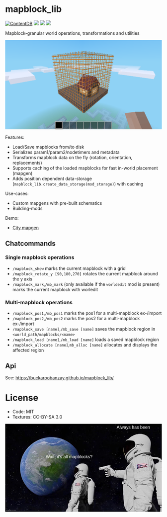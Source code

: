 
# mapblock_lib

[![ContentDB](https://content.minetest.net/packages/BuckarooBanzay/mapblock_lib/shields/downloads/)](https://content.minetest.net/packages/BuckarooBanzay/mapblock_lib/)
![](https://github.com/BuckarooBanzay/mapblock_lib/workflows/luacheck/badge.svg)
![](https://github.com/BuckarooBanzay/mapblock_lib/workflows/ldoc/badge.svg)
![](https://github.com/BuckarooBanzay/mapblock_lib/workflows/test/badge.svg)

Mapblock-granular world operations, transformations and utilities

![Screenshot](screenshot.png)

Features:

* Load/Save mapblocks from/to disk
* Serializes param1/param2/nodetimers and metadata
* Transforms mapblock data on the fly (rotation, orientation, replacements)
* Supports caching of the loaded mapblocks for fast in-world placement (mapgen)
* Adds position dependent data-storage (`mapblock_lib.create_data_storage(mod_storage)`) with caching

Use-cases:

* Custom mapgens with pre-built schematics
* Building-mods

Demo:

* [City mapgen](https://github.com/BuckarooBanzay/citygen)

## Chatcommands

### Single mapblock operations

* `/mapblock_show` marks the current mapblock with a grid
* `/mapblock_rotate_y [90,180,270]` rotates the current mapblock around the y axis
* `/mapblock_mark`,`/mb_mark` (only available if the `worldedit` mod is present) marks the current mapblock with worledit

### Multi-mapblock operations

* `/mapblock_pos1`,`/mb_pos1` marks the pos1 for a multi-mapblock ex-/import
* `/mapblock_pos2`,`/mb_pos2` marks the pos2 for a multi-mapblock ex-/import
* `/mapblock_save [name]`,`/mb_save [name]` saves the mapblock region in `<world_path/mapblocks/<name>`
* `/mapblock_load [name]`,`/mb_load [name]` loads a saved mapblock region
* `/mapblock_allocate [name]`,`mb_alloc [name]` allocates and displays the affected region

## Api

See: https://buckaroobanzay.github.io/mapblock_lib/

# License

* Code: MIT
* Textures: CC-BY-SA 3.0

![Always has been](mapblocks.jpg)
